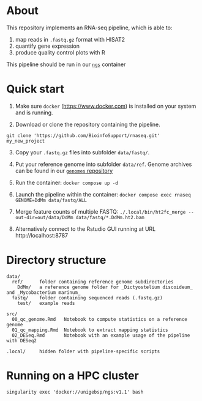 


# About
This repository implements an RNA-seq pipeline, which is able to:

 1. map reads in `.fastq.gz` format with HISAT2
 2. quantify gene expression
 3. produce quality control plots with R

This pipeline should be run in our [`ngs`](https://github.com/BioinfoSupport/ngs) container 


# Quick start

 1) Make sure `docker` (https://www.docker.com) is installed on your system and is running.
 
 2) Download or clone the repository containing the pipeline.
```
git clone 'https://github.com/BioinfoSupport/rnaseq.git' my_new_project
```

 3) Copy your `.fastq.gz` files into subfolder `data/fastq/`.
 
 4) Put your reference genome into subfolder `data/ref`. Genome archives can be 
    found in our [`genomes` repository](https://github.com/BioinfoSupport/genomes/releases)
 
 5) Run the container: `docker compose up -d`

 6) Launch the pipeline within the container: `docker compose exec rnaseq GENOME=DdMm data/fastq/ALL`

 7) Merge feature counts of multiple FASTQ: `./.local/bin/ht2fc_merge --out-dir=out/data/DdMm data/fastq/*.DdMm.ht2.bam`
 
 8) Alternatively connect to the Rstudio GUI running at URL http://localhost:8787




# Directory structure

```
data/
  ref/      folder containing reference genome subdirectories
    DdMm/   a reference genome folder for _Dictyostelium discoideum_ and _Mycobacterium marinum_
  fastq/    folder containing sequenced reads (.fastq.gz)
    test/   example reads
    
src/
  00_qc_genome.Rmd   Notebook to compute statistics on a reference genome
  01_qc_mapping.Rmd  Notebook to extract mapping statistics
  02_DESeq.Rmd       Notebook with an example usage of the pipeline with DESeq2
  
.local/     hidden folder with pipeline-specific scripts
```


# Running on a HPC cluster
```
singularity exec 'docker://unigebsp/ngs:v1.1' bash
```






